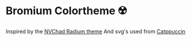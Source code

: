 # Bromium Colortheme ☢️

Inspired by the [NVChad Radium theme](https://github.com/NvChad/base46)
And svg's used from [Catppuccin](https://github.com/catppuccin/vscode-icons)

